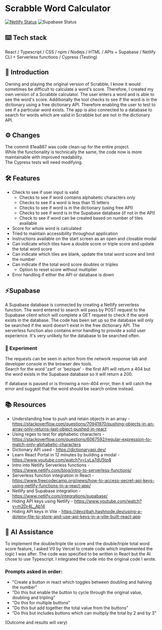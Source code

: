 # Scrabble Word Calculator
[![Netlify Status](https://api.netlify.com/api/v1/badges/88b1162f-6ee5-437e-a3bc-a3ba498c33ae/deploy-status)](https://app.netlify.com/sites/kareenapatel-scrabblewordcalculator/deploys) ![Supabase Status](https://img.shields.io/badge/Supabase-paused-bfbfbf)

## ⌨️ Tech stack
React / Typescript / CSS / npm / Nodejs / HTML / APIs + Supabase / Netlify CLI + Serverless functions / Cypress (Testing)

## 🍼 Introduction
Owning and playing the original version of Scrabble, I know it would sometimes be difficult to calculate a word's score. Therefore, I created my own version of a Scrabble calculator. The user enters a word and is able to see the word's score. Additionally the tool checks to see if the word is in the dictionary using a free dictionary API. Therefore enabling the user to test to see if a particular word exists. The app is also connected to a database to search for words which are valid in Scrabble but are not in the dictionary API.

## ⚙️ Changes
The commit 81ea887 was code clean-up for the entire project.  
While the functionality is technically the same, the code now is more maintainable with improved readability.  
The Cypress tests will need modifying.

## 🛠️ Features
- Check to see if user input is valid
  - Checks to see if word contains alphabetic characters only
  - Checks to see if a word is less than 15 letters
  - Checks to see if word is in the dictionary (using free API)
  - Checks to see if word is in the Supabase database (if not in the API) 
  - Check to see if word can be created based on number of tiles available
- Score for whole word is calculated
- Tried to maintain accessibility throughout application
- Instructions available on the start screen as an open and closable modal
- Can indicate which tiles have a double score or triple score and update the total word score 
- Can indicate which tiles are blank, update the total word score and limit the number
- Can indicate if the total word score doubles or triples
  -  Option to reset score without multiplier
- Error handling if either the API or database is down 

## ⚡Supabase
A Supabase database is connected by creating a Netlify serverless function. The word entered to search will pass by POST request to the Supabase client which will complete a GET request to check if the word exists in the database. The code has been set up so the database will only be searched if the word doesn't exist in the free dictionary API. The serverless function also contains error handling to provide a solid user experience. It's very unlikely for the database to be searched often.

### 🧪 Experiment
The requests can be seen in action from the network response tab and developer console in the browser dev tools.  
Search for the word 'zarf' or 'bezique' - the first API will return a 404 but the word exists in the Supabase database so it will return a 200.

If database is paused or is throwing a non-404 error, then it will catch the error and suggest that the word should be search online instead.

## 📚 Resources
- Understanding how to push and retain objects in an array - https://stackoverflow.com/questions/70941970/pushing-objects-in-an-array-only-returns-last-object-pushed-in-react
- Using regex to test for alphabetic characters - https://stackoverflow.com/questions/6067592/regular-expression-to-match-only-alphabetic-characters
- Dictionary API used - https://dictionaryapi.dev/
- Learn React Portal in 12 minutes by building a modal - https://www.youtube.com/watch?v=LyLa7dU5tp8
- Intro into Netlify Serverless functions - https://www.netlify.com/blog/intro-to-serverless-functions/
 - Serverless function integration in React - https://www.freecodecamp.org/news/how-to-access-secret-api-keys-using-netlify-functions-in-a-react-app/
 - Netlify and Supabase integration - https://www.netlify.com/integrations/supabase/
 - Hiding API keys using Netlify - https://www.youtube.com/watch?v=m2Dr4L_Ab14
 - Hiding API keys in Vite - https://devzibah.hashnode.dev/using-a-dotenv-file-to-store-and-use-api-keys-in-a-vite-built-react-app

## 🤖 AI Assistance
To implement the double/triple tile score and the double/triple total word score feature, I asked V0 by Vercel to create code which implemented the logic I was after. The code was specified to be written in React but the AI chose to use Typescript. I integrated the code into the original code I wrote. 

### Prompts asked in order:
- "Create a button in react which toggles between doubling and halving the number"
- "Do this but enable the button to cycle through the original value, doubling and tripling"
- "Do this for multiple buttons"
- "Do this but add together the total value from the buttons"
- "Do this but includes buttons which can multiply the total by 2 and by 3"

(Outcome and results will vary)
